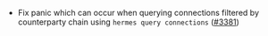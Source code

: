- Fix panic which can occur when querying connections filtered
  by counterparty chain using `hermes query connections`
  ([\#3381](https://github.com/informalsystems/hermes/issues/3381))